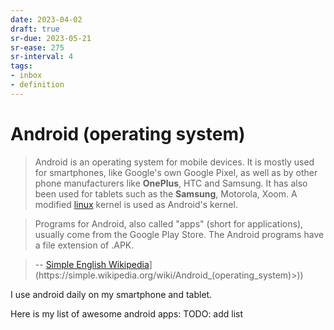 ```yaml
---
date: 2023-04-02
draft: true
sr-due: 2023-05-21
sr-ease: 275
sr-interval: 4
tags:
- inbox
- definition
---
```


# Android (operating system)

> Android is an operating system for mobile devices. It is mostly used for
> smartphones, like Google's own Google Pixel, as well as by other phone
> manufacturers like **OnePlus**, HTC and Samsung. It has also been used for
> tablets such as the **Samsung**, Motorola, Xoom. A modified
> [linux](./linux.md) kernel is used as Android's kernel.

> Programs for Android, also called "apps" (short for applications), usually
> come from the Google Play Store. The Android programs have a file extension of
> .APK.

> --
> [Simple English Wikipedia](<[https://simple.wikipedia.org/wiki/Android_(operating_system)>)](https://simple.wikipedia.org/wiki/Android_(operating_system)>))

I use android daily on my smartphone and tablet.

Here is my list of awesome android apps: TODO: add list